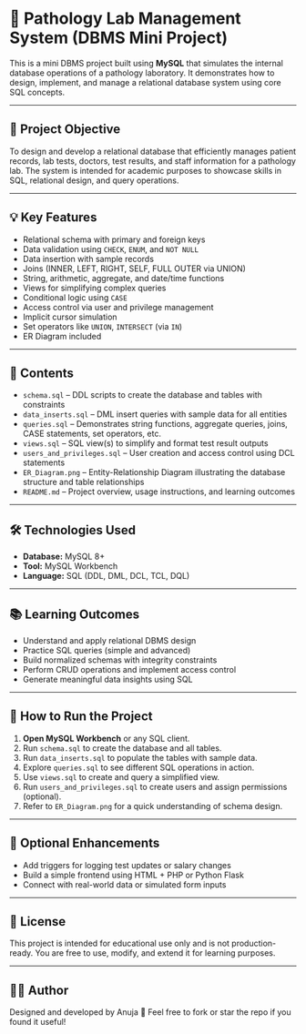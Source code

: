 # 🧬 Pathology Lab Management System (DBMS Mini Project)

This is a mini DBMS project built using **MySQL** that simulates the internal database operations of a pathology laboratory. It demonstrates how to design, implement, and manage a relational database system using core SQL concepts.

---

## 🎯 Project Objective

To design and develop a relational database that efficiently manages patient records, lab tests, doctors, test results, and staff information for a pathology lab. The system is intended for academic purposes to showcase skills in SQL, relational design, and query operations.

---

## 💡 Key Features

- Relational schema with primary and foreign keys
- Data validation using `CHECK`, `ENUM`, and `NOT NULL`
- Data insertion with sample records
- Joins (INNER, LEFT, RIGHT, SELF, FULL OUTER via UNION)
- String, arithmetic, aggregate, and date/time functions
- Views for simplifying complex queries
- Conditional logic using `CASE`
- Access control via user and privilege management
- Implicit cursor simulation
- Set operators like `UNION`, `INTERSECT` (via `IN`)
- ER Diagram included

---

## 📁 Contents

- `schema.sql` – DDL scripts to create the database and tables with constraints
- `data_inserts.sql` – DML insert queries with sample data for all entities
- `queries.sql` – Demonstrates string functions, aggregate queries, joins, CASE statements, set operators, etc.
- `views.sql` – SQL view(s) to simplify and format test result outputs
- `users_and_privileges.sql` – User creation and access control using DCL statements
- `ER_Diagram.png` – Entity-Relationship Diagram illustrating the database structure and table relationships
- `README.md` – Project overview, usage instructions, and learning outcomes

---

## 🛠 Technologies Used

- **Database:** MySQL 8+
- **Tool:** MySQL Workbench
- **Language:** SQL (DDL, DML, DCL, TCL, DQL)

---

## 📚 Learning Outcomes

- Understand and apply relational DBMS design
- Practice SQL queries (simple and advanced)
- Build normalized schemas with integrity constraints
- Perform CRUD operations and implement access control
- Generate meaningful data insights using SQL

---

## 🚀 How to Run the Project

1. **Open MySQL Workbench** or any SQL client.
2. Run `schema.sql` to create the database and all tables.
3. Run `data_inserts.sql` to populate the tables with sample data.
4. Explore `queries.sql` to see different SQL operations in action.
5. Use `views.sql` to create and query a simplified view.
6. Run `users_and_privileges.sql` to create users and assign permissions (optional).
7. Refer to `ER_Diagram.png` for a quick understanding of schema design.

---

## 🔐 Optional Enhancements

- Add triggers for logging test updates or salary changes
- Build a simple frontend using HTML + PHP or Python Flask
- Connect with real-world data or simulated form inputs

---

## 📄 License

This project is intended for educational use only and is not production-ready. You are free to use, modify, and extend it for learning purposes.

---

## 👩‍💻 Author

Designed and developed by Anuja 
💬 Feel free to fork or star the repo if you found it useful!


